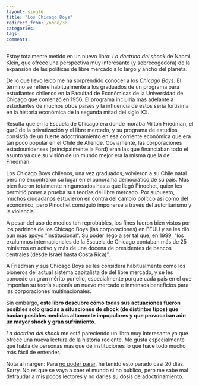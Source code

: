 ```yaml
---
layout: single
title: "Los Chicago Boys"
redirect_from: /node/38
categories:
tags: 
comments: 
---
```

Estoy totalmente metido en un nuevo libro: _La doctrina del shock_ de Naomi Klein, que ofrece una perspectiva muy interesante (y sobrecogedora) de la expansión de las políticas de libre mercado a lo largo y ancho del planeta.

De lo que llevo leído me ha sorprendido conocer a los _Chicago Boys_. El término se refiere habitualmente a los graduados de un programa para estudiantes chilenos en la Facultad de Económicas de la Universidad de Chicago que comenzó en 1956\. El programa incluiría más adelante a estudiantes de muchos otros países y la influencia de estos sería fortisima en la historia económica de la segunda mitad del siglo XX.

Resulta que en la Escuela de Chicago era donde moraba Milton Friedman, el gurú de la privatización y el libre mercado, y su programa de estudios consistía de un fuerte adoctrinamiento en esa corriente económica que era tan poco popular en el Chile de Allende. Obviamente, las corporaciones estadounidenses (principalmente la Ford) eran las que financiaban todo el asunto ya que su visión de un mundo mejor era la misma que la de Friedman.

Los Chicago Boys chilenos, una vez graduados, volvieron a su Chile natal pero no encontraron su lugar en el panorama democrático de su país. Más bien fueron totalmente ninguneados hasta que llegó Pinochet, quien les permitió poner a prueba sus teorías del libre mercado. Por supuesto, muchos ciudadanos estuvieron en contra del cambio político así como del económico, pero Pinochet consiguió imponerse a través del autoritarismo y la violencia.

A pesar del uso de medios tan reprobables, los fines fueron bien vistos por los padrinos de los Chicago Boys (las corporaciones) en EEUU y se les dió aún más apoyo "institucional". Su poder llego a ser tal que, en 1999, "los exalumnos internacionales de la Escuela de Chicago contaban más de 25 ministros en activo y más de una docena de presidentes de bancos centrales (desde Israel hasta Costa Rica)".

A Friedman y sus Chicago Boys se les considera habitualmente como los pioneros del actual sistema capitalista de del libre mercado, y se les concede un gran mérito por ello, especialmente porque cada país en el que imponían su teoría suponía un nuevo mercado e inmensos beneficios para las corporaciones multinacionales.

Sin embargo, **este libro descubre cómo todas sus actuaciones fueron posibles solo gracias a situaciones de shock (de distintos tipos) que hacían posibles medidas altamente impopulares y que provocaban aún un mayor shock y gran sufrimiento**.

_La doctrina del shock_ me está pareciendo un libro muy interesante ya que ofrece una nueva lectura de la historia reciente. Me gusta especialmente que habla de personas más que de instituciones lo que hace todo mucho más fácil de entender.

Nota al margen: Para [no poder parar](http://esclap.es/node/37), he tenido esto parado casi 20 días. Sorry. No es que se vaya a caer el mundo si no publico, pero me sabe mal defraudar a mis pocos lectores y no darles su dosis de adoctrinamiento.
